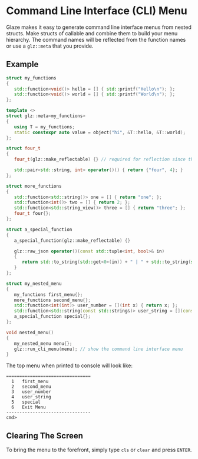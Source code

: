 # Command Line Interface (CLI) Menu

Glaze makes it easy to generate command line interface menus from nested structs. Make structs of callable and combine them to build your menu hierarchy. The command names will be reflected from the function names or use a `glz::meta` that you provide.

## Example

```c++
struct my_functions
{
   std::function<void()> hello = [] { std::printf("Hello\n"); };
   std::function<void()> world = [] { std::printf("World\n"); };
};

template <>
struct glz::meta<my_functions>
{
   using T = my_functions;
   static constexpr auto value = object("hi", &T::hello, &T::world);
};

struct four_t
{
   four_t(glz::make_reflectable) {} // required for reflection since this struct has no members

   std::pair<std::string, int> operator()() { return {"four", 4}; }
};

struct more_functions
{
   std::function<std::string()> one = [] { return "one"; };
   std::function<int()> two = [] { return 2; };
   std::function<std::string_view()> three = [] { return "three"; };
   four_t four{};
};

struct a_special_function
{
   a_special_function(glz::make_reflectable) {}

   glz::raw_json operator()(const std::tuple<int, bool>& in)
   {
      return std::to_string(std::get<0>(in)) + " | " + std::to_string(std::get<1>(in));
   }
};

struct my_nested_menu
{
   my_functions first_menu{};
   more_functions second_menu{};
   std::function<int(int)> user_number = [](int x) { return x; };
   std::function<std::string(const std::string&)> user_string = [](const auto& str) { return str; };
   a_special_function special{};
};

void nested_menu()
{
   my_nested_menu menu{};
   glz::run_cli_menu(menu); // show the command line interface menu
}
```

The top menu when printed to console will look like:

```
================================
  1   first_menu
  2   second_menu
  3   user_number
  4   user_string
  5   special
  6   Exit Menu
--------------------------------
cmd> 
```

## Clearing The Screen

To bring the menu to the forefront, simply type `cls` or `clear` and press `ENTER`.
